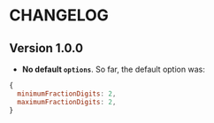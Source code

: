# CHANGELOG

## Version 1.0.0

* **No default `options`**. So far, the default option was:

```javascript
{
  minimumFractionDigits: 2,
  maximumFractionDigits: 2,
}
```
